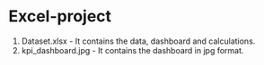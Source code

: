 # Excel-project
1. Dataset.xlsx - It contains the data, dashboard and calculations.
2. kpi_dashboard.jpg - It contains the dashboard in jpg format.
